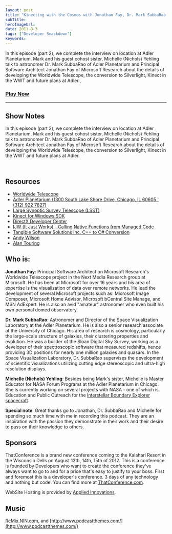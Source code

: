 ```yaml
---
layout: post 
title: "Kinecting with the Cosmos with Jonathan Fay, Dr. Mark SubbaRao & Michelle Yehling (Part 2)"
subTitle: 
heroImageUrl: 
date: 2011-8-3
tags: ["Developer Smackdown"]
keywords: 
---
```


In this episode (part 2), we complete the interview on location at Adler Planetarium. Mark and his guest cohost sister, Michelle (Nichols) Yehling talk to astronomer Dr. Mark SubbaRao of Adler Planetarium and Principal Software Architect Jonathan Fay of Microsoft Research about the details of developing the Worldwide Telescope, the conversion to Silverlight, Kinect in the WWT and future plans at Adler.,

### [Play Now](http://www.podtrac.com/pts/redirect.mp3/DeveloperSmackdown.com/Services/PodcastServices.svc/GetPodcast/ds_055.mp3)

* * *

## Show Notes

In this episode (part 2), we complete the interview on location at Adler Planetarium.  Mark and his guest cohost sister, Michelle (Nichols) Yehling talk to astronomer Dr. Mark SubbaRao of Adler Planetarium and Principal Software Architect Jonathan Fay of Microsoft Research about the details of developing the Worldwide Telescope, the conversion to Silverlight, Kinect in the WWT and future plans at Adler.

&nbsp;

## Resources

*   [Worldwide Telescope](http://www.worldwidetelescope.org/Home.aspx)
*   [Adler Planetarium (1300 South Lake Shore Drive, Chicago, IL 60605 ' (312) 922 7827)](http://www.adlerplanetarium.org/)
*   [Large Synoptic Survey Telescope (LSST)](http://www.lsst.org/lsst/)
*   [Kinect for Windows SDK](http://research.microsoft.com/en-us/um/redmond/projects/kinectsdk/)
*   [DirectX Developer Center ](http://msdn.microsoft.com/en-us/directx)
*   [IJW (It Just Works) - Calling Native Functions from Managed Code](http://msdn.microsoft.com/en-us/library/ms235282.aspx)
*   [Tangible Software Solutions Inc. C++ to C# Conversion](http://msdn.microsoft.com/en-us/library/ms235282.aspx)
*   [Andy Wilson](http://research.microsoft.com/en-us/um/people/awilson/)
*   [Alan Touring](http://en.wikipedia.org/wiki/Alan_Turing)

## Who is:

**Jonathan Fay**: Principal Software Architect on Microsoft Research's Worldwide Telescope project in the Next Media Research group at Microsoft. He has been at Microsoft for over 16 years and his area of expertise is the visualization of data over remote networks. He lead the development of several Microsoft projects such as: Microsoft Image Composer, Microsoft Home Advisor, Microsoft bCentral Site Manage, and MSN AdExpert. He is also an avid "amateur" astronomer who even built his own personal domed observatory.

**Dr. Mark SubbaRao**: Astronomer and Director of the Space Visualization Laboratory at the Adler Planetarium. He is also a senior research associate at the University of Chicago. His area of research is cosmology, particularly the large-scale structure of galaxies, their clustering properties and evolution. He was a builder of the Sloan Digital Sky Survey, working as a developer of their spectroscopic software that measured redshifts, hence providing 3D positions for nearly one million galaxies and quasars. In the Space Visualization Laboratory, Dr. SubbaRao supervises the development of scientific visualizations utilizing cutting edge stereoscopic and ultra-high resolution displays.

**Michelle (Nichols) Yehling**: Besides being Mark's sister, Michelle is Master Educator for NASA Forum Programs at the Adler Planetarium in Chicago. She is currently working on several projects with NASA - one of which is Education and Public Outreach for the [Interstellar Boundary Explorer spacecraft](http://www.ibex.swri.edu/index.shtml).

**Special note**: Great thanks go to Jonathan, Dr. SubbaRao and Michelle for spending so much time with me in recording this podcast. They are an inspiration with the passion they demonstrate in their work and their desire to pass on their knowledge to others.

## Sponsors

ThatConference is a brand new conference coming to the Kalahari Resort in the Wisconsin Dells on August 13th, 14th, 15th of 2012\. This is a conference is founded by Developers who want to create the conference they've always want to go to and for a price that's easy to justify to your boss. First and foremost this is a developer's conference. 3 days of any technology and nothing but code. You can find more at [ThatConference.com](http://ThatConference.com).

WebSite Hosting is provided by [Applied Innovations](http://www.appliedi.net/).

## Music

[ReMix.NIN.com](http://ReMix.NIN.com), and [http://www.podcastthemes.com/](http://www.podcastthemes.com/)